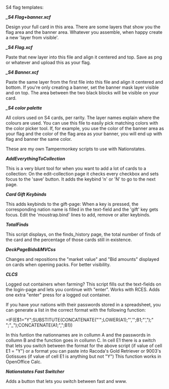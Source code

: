 S4 flag templates:

***_S4 Flag+banner.xcf***

Design your full card in this area. There are some layers that show you the flag area and the banner area. Whatever you assemble, when happy create a new 'layer from visible'.

***_S4 Flag.xcf***

Paste that new layer into this file and align it centered and top. Save as png or whatever and upload this as your flag.

***_S4 Banner.xcf***

Paste the same layer from the first file into this file and align it centered and bottom.
If you're only creating a banner, set the banner mask layer visible and on top. The area between the two black blocks will be visible on your card.

***_S4 color palette***

All colors used on S4 cards, per rarity. The layer names explain where the colours are used. You can use this file to easily pick matching colors with the color picker tool.
If, for example, you use the color of the banner area as your flag and the color of the flag area as your banner, you will end up with flag and banner the same color.







These are my own Tampermonkey scripts to use with Nationstates.

***AddEverythingToCollection***

This is a very blunt tool for when you want to add a lot of cards to a collection:
On the edit-collection page it checks every checkbox and sets focus to the 'save' button.
It adds the keybind 'n' or 'N' to go to the next page.



***Card Gift Keybinds***

This adds keybinds to the gift-page:
When a key is pressed, the corresponding nation name is filled in the text-field and the 'gift' key gets focus.
Edit the 'moustrap.bind' lines to add, remove or alter keybinds.


***TotalFinds***

This script displays, on the finds_history page, the total number of finds of the card and the percentage of those cards still in existence.


***DeckPageBids&MVCss***

Changes and repositions the "market value" and "Bid amounts" displayed on cards when opening packs.
For better visibility.


***CLCS***

Logged out containers when farming? This script fills out the text-fields on the login-page and lets you continue with "enter".
Works with RCES. Adds one extra "enter" press for a logged out container.

If you have your nations with their passwords stored in a spreadsheet, you can generate a list in the correct format with the following function:

=IF(E$1="Y";SUBSTITUTE(CONCATENATE("'";LOWER(A1);"','";B1;"',");" ";"_");CONCATENATE(A1;",";B1))

In this funtion the nationnames are in collumn A and the passwords in collumn B and the function goes in collumn C. In cell E1 there is a switch that lets you switch between the format for the above script (if value of cell E1 = "Y") or a format you can paste into Racoda's Gold Retriever or 9003's Gotissues (if value of cell E1 is anything but not "Y")
This function works in OpenOffice Calc.


***Nationstates Fast Switcher***

Adds a button that lets you switch between fast and www.
